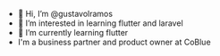 - 👋 Hi, I’m @gustavolramos
- 👀 I’m interested in learning flutter and laravel
- 🌱 I’m currently learning flutter
- I'm a business partner and product owner at CoBlue

